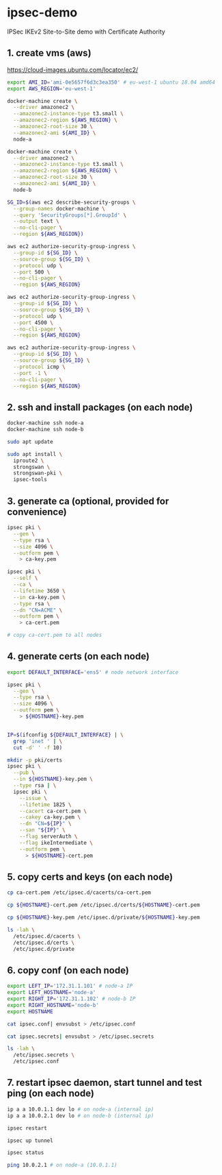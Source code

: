 # ipsec-demo
IPSec IKEv2 Site-to-Site demo with Certificate Authority

## 1. create vms (aws)

https://cloud-images.ubuntu.com/locator/ec2/

```sh
export AMI_ID='ami-0e5657f6d3c3ea350' # eu-west-1 ubuntu 18.04 amd64
export AWS_REGION='eu-west-1'
```

```sh
docker-machine create \
  --driver amazonec2 \
  --amazonec2-instance-type t3.small \
  --amazonec2-region ${AWS_REGION} \
  --amazonec2-root-size 30 \
  --amazonec2-ami ${AMI_ID} \
  node-a

docker-machine create \
  --driver amazonec2 \
  --amazonec2-instance-type t3.small \
  --amazonec2-region ${AWS_REGION} \
  --amazonec2-root-size 30 \
  --amazonec2-ami ${AMI_ID} \
  node-b

SG_ID=$(aws ec2 describe-security-groups \
  --group-names docker-machine \
  --query 'SecurityGroups[*].GroupId' \
  --output text \
  --no-cli-pager \
  --region ${AWS_REGION})

aws ec2 authorize-security-group-ingress \
  --group-id ${SG_ID} \
  --source-group ${SG_ID} \
  --protocol udp \
  --port 500 \
  --no-cli-pager \
  --region ${AWS_REGION}

aws ec2 authorize-security-group-ingress \
  --group-id ${SG_ID} \
  --source-group ${SG_ID} \
  --protocol udp \
  --port 4500 \
  --no-cli-pager \
  --region ${AWS_REGION}

aws ec2 authorize-security-group-ingress \
  --group-id ${SG_ID} \
  --source-group ${SG_ID} \
  --protocol icmp \
  --port -1 \
  --no-cli-pager \
  --region ${AWS_REGION}
```

## 2. ssh and install packages (on each node)

```sh
docker-machine ssh node-a
docker-machine ssh node-b
```

```sh
sudo apt update

sudo apt install \
  iproute2 \
  strongswan \
  strongswan-pki \
  ipsec-tools
```

## 3. generate ca (optional, provided for convenience)

```sh
ipsec pki \
  --gen \
  --type rsa \
  --size 4096 \
  --outform pem \
    > ca-key.pem

ipsec pki \
  --self \
  --ca \
  --lifetime 3650 \
  --in ca-key.pem \
  --type rsa \
  --dn "CN=ACME" \
  --outform pem \
    > ca-cert.pem

# copy ca-cert.pem to all nodes
```

## 4. generate certs (on each node)

```sh
export DEFAULT_INTERFACE='ens5' # node network interface 
```

```sh
ipsec pki \
  --gen \
  --type rsa \
  --size 4096 \
  --outform pem \
    > ${HOSTNAME}-key.pem


IP=$(ifconfig ${DEFAULT_INTERFACE} | \
  grep 'inet ' | \
  cut -d' ' -f 10)

mkdir -p pki/certs
ipsec pki \
  --pub \
  --in ${HOSTNAME}-key.pem \
  --type rsa | \
  ipsec pki \
    --issue \
    --lifetime 1825 \
    --cacert ca-cert.pem \
    --cakey ca-key.pem \
    --dn "CN=${IP}" \
    --san "${IP}" \
    --flag serverAuth \
    --flag ikeIntermediate \
    --outform pem \
      > ${HOSTNAME}-cert.pem
```

## 5. copy certs and keys (on each node)

```sh
cp ca-cert.pem /etc/ipsec.d/cacerts/ca-cert.pem

cp ${HOSTNAME}-cert.pem /etc/ipsec.d/certs/${HOSTNAME}-cert.pem

cp ${HOSTNAME}-key.pem /etc/ipsec.d/private/${HOSTNAME}-key.pem

ls -lah \
  /etc/ipsec.d/cacerts \
  /etc/ipsec.d/certs \
  /etc/ipsec.d/private
```

## 6. copy conf (on each node)

```sh
export LEFT_IP='172.31.1.101' # node-a IP
export LEFT_HOSTNAME='node-a'
export RIGHT_IP='172.31.1.102' # node-b IP
export RIGHT_HOSTNAME='node-b'
export HOSTNAME
```

```sh
cat ipsec.conf| envsubst > /etc/ipsec.conf

cat ipsec.secrets| envsubst > /etc/ipsec.secrets

ls -lah \
  /etc/ipsec.secrets \
  /etc/ipsec.conf
```

## 7. restart ipsec daemon, start tunnel and test ping (on each node)

```sh
ip a a 10.0.1.1 dev lo # on node-a (internal ip)
ip a a 10.0.2.1 dev lo # on node-b (internal ip)

ipsec restart

ipsec up tunnel

ipsec status

ping 10.0.2.1 # on node-a (10.0.1.1)
```